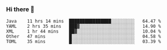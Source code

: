 ### Hi there 👋

<!--
**urzz/urzz** is a ✨ _special_ ✨ repository because its `README.md` (this file) appears on your GitHub profile.

Here are some ideas to get you started:

- 🔭 I’m currently working on ...
- 🌱 I’m currently learning ...
- 👯 I’m looking to collaborate on ...
- 🤔 I’m looking for help with ...
- 💬 Ask me about ...
- 📫 How to reach me: ...
- 😄 Pronouns: ...
- ⚡ Fun fact: ...
-->

<!--START_SECTION:waka-->
```text
Java    11 hrs 14 mins  ████████████████░░░░░░░░░   64.47 % 
YAML    2 hrs 35 mins   ███▓░░░░░░░░░░░░░░░░░░░░░   14.90 % 
XML     1 hr 44 mins    ██▓░░░░░░░░░░░░░░░░░░░░░░   10.04 % 
Other   47 mins         █░░░░░░░░░░░░░░░░░░░░░░░░   04.58 % 
TOML    35 mins         █░░░░░░░░░░░░░░░░░░░░░░░░   03.39 % 
```
<!--END_SECTION:waka-->
